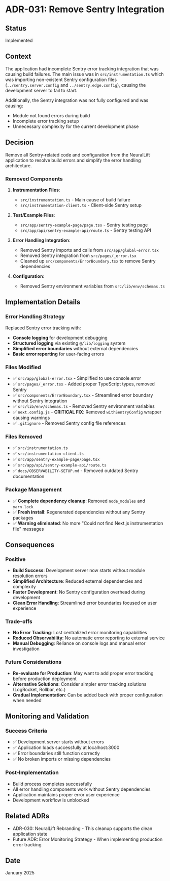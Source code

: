 # ADR-031: Remove Sentry Integration

## Status
Implemented

## Context
The application had incomplete Sentry error tracking integration that was causing build failures. The main issue was in `src/instrumentation.ts` which was importing non-existent Sentry configuration files (`../sentry.server.config` and `../sentry.edge.config`), causing the development server to fail to start.

Additionally, the Sentry integration was not fully configured and was causing:
- Module not found errors during build
- Incomplete error tracking setup
- Unnecessary complexity for the current development phase

## Decision
Remove all Sentry-related code and configuration from the NeuralLift application to resolve build errors and simplify the error handling architecture.

### Removed Components
1. **Instrumentation Files**:
   - `src/instrumentation.ts` - Main cause of build failure
   - `src/instrumentation-client.ts` - Client-side Sentry setup

2. **Test/Example Files**:
   - `src/app/sentry-example-page/page.tsx` - Sentry testing page
   - `src/app/api/sentry-example-api/route.ts` - Sentry testing API

3. **Error Handling Integration**:
   - Removed Sentry imports and calls from `src/app/global-error.tsx`
   - Removed Sentry integration from `src/pages/_error.tsx`
   - Cleaned up `src/components/ErrorBoundary.tsx` to remove Sentry dependencies

4. **Configuration**:
   - Removed Sentry environment variables from `src/lib/env/schemas.ts`

## Implementation Details

### Error Handling Strategy
Replaced Sentry error tracking with:
- **Console logging** for development debugging
- **Structured logging** via existing `@/lib/logging` system
- **Simplified error boundaries** without external dependencies
- **Basic error reporting** for user-facing errors

### Files Modified
- ✅ `src/app/global-error.tsx` - Simplified to use console.error
- ✅ `src/pages/_error.tsx` - Added proper TypeScript types, removed Sentry
- ✅ `src/components/ErrorBoundary.tsx` - Streamlined error boundary without Sentry integration
- ✅ `src/lib/env/schemas.ts` - Removed Sentry environment variables
- ✅ `next.config.js` - **CRITICAL FIX**: Removed `withSentryConfig` wrapper causing warnings
- ✅ `.gitignore` - Removed Sentry config file references

### Files Removed
- ✅ `src/instrumentation.ts`
- ✅ `src/instrumentation-client.ts`  
- ✅ `src/app/sentry-example-page/page.tsx`
- ✅ `src/app/api/sentry-example-api/route.ts`
- ✅ `docs/OBSERVABILITY-SETUP.md` - Removed outdated Sentry documentation

### Package Management
- ✅ **Complete dependency cleanup**: Removed `node_modules` and `yarn.lock`
- ✅ **Fresh install**: Regenerated dependencies without any Sentry packages
- ✅ **Warning eliminated**: No more "Could not find Next.js instrumentation file" messages

## Consequences

### Positive
- **Build Success**: Development server now starts without module resolution errors
- **Simplified Architecture**: Reduced external dependencies and complexity
- **Faster Development**: No Sentry configuration overhead during development
- **Clean Error Handling**: Streamlined error boundaries focused on user experience

### Trade-offs
- **No Error Tracking**: Lost centralized error monitoring capabilities
- **Reduced Observability**: No automatic error reporting to external service
- **Manual Debugging**: Reliance on console logs and manual error investigation

### Future Considerations
- **Re-evaluate for Production**: May want to add proper error tracking before production deployment
- **Alternative Solutions**: Consider simpler error tracking solutions (LogRocket, Rollbar, etc.)
- **Gradual Implementation**: Can be added back with proper configuration when needed

## Monitoring and Validation

### Success Criteria
- ✅ Development server starts without errors
- ✅ Application loads successfully at localhost:3000
- ✅ Error boundaries still function correctly
- ✅ No broken imports or missing dependencies

### Post-Implementation
- Build process completes successfully
- All error handling components work without Sentry dependencies
- Application maintains proper error user experience
- Development workflow is unblocked

## Related ADRs
- ADR-030: NeuralLift Rebranding - This cleanup supports the clean application state
- Future ADR: Error Monitoring Strategy - When implementing production error tracking

## Date
January 2025 